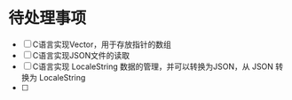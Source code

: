 # 待处理事项

- [ ] C语言实现Vector，用于存放指针的数组
- [ ] C语言实现JSON文件的读取
- [ ] C语言实现 LocaleString 数据的管理，并可以转换为JSON，从 JSON 转换为 LocaleString
- [ ] 

